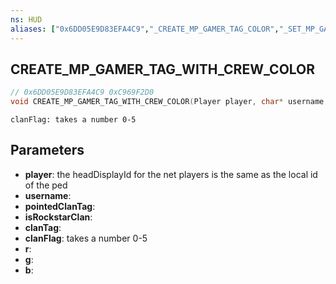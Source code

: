 ```yaml
---
ns: HUD
aliases: ["0x6DD05E9D83EFA4C9","_CREATE_MP_GAMER_TAG_COLOR","_SET_MP_GAMER_TAG_COLOR","_CREATE_MP_GAMER_TAG_FOR_NET_PLAYER"]
---
```

## CREATE_MP_GAMER_TAG_WITH_CREW_COLOR

```c
// 0x6DD05E9D83EFA4C9 0xC969F2D0
void CREATE_MP_GAMER_TAG_WITH_CREW_COLOR(Player player, char* username, BOOL pointedClanTag, BOOL isRockstarClan, char* clanTag, int clanFlag, int r, int g, int b);
```

```
clanFlag: takes a number 0-5
```

## Parameters
* **player**: the headDisplayId for the net players is the same as the local id of the ped
* **username**: 
* **pointedClanTag**: 
* **isRockstarClan**: 
* **clanTag**: 
* **clanFlag**: takes a number 0-5
* **r**: 
* **g**: 
* **b**: 

